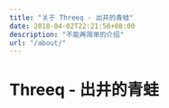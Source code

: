 ```yaml
---
title: "关于 Threeq - 出井的青蛙"
date: 2018-04-02T22:21:58+08:00
description: "不能再简单的介绍"
url: "/about/"
---
```


# Threeq - 出井的青蛙
